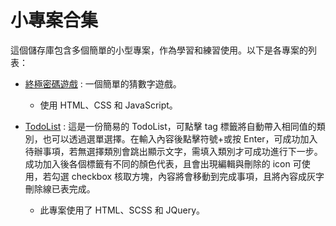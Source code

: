 # 小專案合集

這個儲存庫包含多個簡單的小型專案，作為學習和練習使用。以下是各專案的列表：

-   [終極密碼遊戲](/ultimatePassword-game/)
    : 一個簡單的猜數字遊戲。

    -   使用 HTML、CSS 和 JavaScript。

-   [TodoList](/todoList/)
    : 這是一份簡易的 TodoList，可點擊 tag 標籤將自動帶入相同值的類別，也可以透過選單選擇。在輸入內容後點擊符號+或按 Enter，可成功加入待辦事項，若無選擇類別會跳出顯示文字，需填入類別才可成功進行下一步。成功加入後各個標籤有不同的顏色代表，且會出現編輯與刪除的 icon 可使用，若勾選 checkbox 核取方塊，內容將會移動到完成事項，且將內容成灰字刪除線已表完成。
    -   此專案使用了 HTML、SCSS 和 JQuery。
